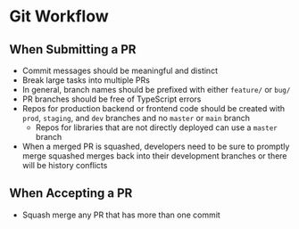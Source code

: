 # Git Workflow

## When Submitting a PR

* Commit messages should be meaningful and distinct
* Break large tasks into multiple PRs
* In general, branch names should be prefixed with either `feature/` or `bug/`
* PR branches should be free of TypeScript errors
* Repos for production backend or frontend code should be created with `prod`, `staging`, and `dev` branches and no `master` or `main` branch
  * Repos for libraries that are not directly deployed can use a `master` branch
* When a merged PR is squashed, developers need to be sure to promptly merge squashed merges back into their development branches or there will be history conflicts

## When Accepting a PR

* Squash merge any PR that has more than one commit